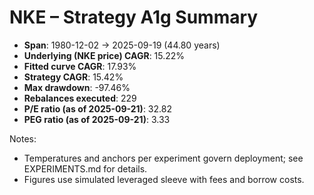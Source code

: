 # NKE – Strategy A1g Summary

- **Span**: 1980-12-02 → 2025-09-19 (44.80 years)
- **Underlying (NKE price) CAGR**: 15.22%
- **Fitted curve CAGR**: 17.93%
- **Strategy CAGR**: 15.42%
- **Max drawdown**: -97.46%
- **Rebalances executed**: 229
- **P/E ratio (as of 2025-09-21)**: 32.82
- **PEG ratio (as of 2025-09-21)**: 3.33

Notes:

- Temperatures and anchors per experiment govern deployment; see EXPERIMENTS.md for details.
- Figures use simulated leveraged sleeve with fees and borrow costs.

